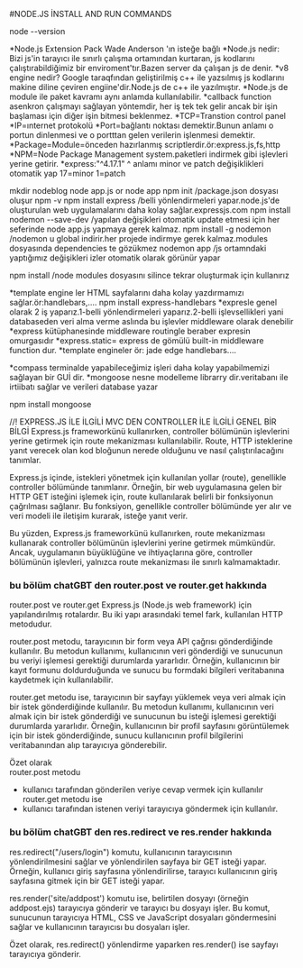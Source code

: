 #NODE.JS İNSTALL AND RUN COMMANDS

node --version

*Node.js Extension Pack     Wade Anderson 'ın isteğe bağlı
*Node.js nedir: Bizi js'in tarayıcı ile sınırlı çalışma ortamından kurtaran, js kodlarını çalıştırabildiğimiz bir enviroment'tır.Bazen server da çalışan js de denir.
*v8 engine nedir? Google taraqfından geliştirilmiş c++ ile  yazsılmış js kodlarını makine diline çeviren engiine'dir.Node.js de c++ ile yazılmıştır.
*Node.js de module ile paket kavramı aynı anlamda kullanılabilir.
*callback function asenkron çalışmayı sağlayan yöntemdir, her iş tek tek gelir ancak bir işin başlaması için diğer işin bitmesi beklenmez. 
*TCP=Transtion control panel
*IP=ınternet protokolü
*Port=bağlantı noktası demektir.Bunun anlamı o portun dinlenmesi ve o portttan gelen verilerin işlenmesi demektir.
*Package=Module=önceden hazırlanmış scriptlerdir.ör:express.js,fs,http
*NPM=Node Package Management system.paketleri indirmek gibi işlevleri yerine getirir.
*express:"^4.17.1" ^ anlamı minor ve patch değişiklikleri otomatik yap 17=minor 1=patch

mkdir nodeblog
node app.js or node app
npm init   /package.json dosyası oluşur
npm -v
npm install express /belli yönlendirmeleri yapar.node.js'de oluşturulan web uygulamalarını daha kolay sağlar.expressjs.com
npm install nodemon --save-dev  /yapılan değişikleri otomatik update etmesi  için her seferinde node app.js yapmaya gerek kalmaz.
npm install -g nodemon  /nodemon u global indirir.her projede indirmye gerek kalmaz.modules dosyasında dependencies te gözükmez
nodemon app  /js ortamndaki yaptığımız değişikleri izler otomatik olarak görünür yapar

npm install   /node modules dosyasını silince tekrar oluşturmak için kullanırız

*template engine ler HTML sayfalarını  daha kolay yazdırmamızı sağlar.ör:handlebars,....
npm install express-handlebars
*expresle genel olarak 2 iş yaparız.1-belli yönlendirmeleri yaparız.2-belli işlevsellikleri yani databaseden veri alma verme aslında bu işlevler middleware olarak denebilir
*express kütüphanesinde middleware  routingle beraber expresin omurgasıdır
*express.static= express de gömülü built-in middleware function dur.
*template engineler ör: jade edge handlebars.... 

*compass terminalde yapabileceğimiz işleri daha kolay yapabilmemizi sağlayan bir GUİ dir.
*mongoose nesne modelleme librarry dir.veritabanı ile irtiibatı sağlar ve verileri database yazar

npm install mongoose




//! EXPRESS.JS İLE İLGİLİ MVC DEN CONTROLLER İLE İLGİLİ GENEL BİR BİLGİ
Express.js frameworkünü kullanırken, controller bölümünün işlevlerini yerine getirmek için route mekanizması kullanılabilir. Route, HTTP isteklerine yanıt verecek olan kod bloğunun nerede olduğunu ve nasıl çalıştırılacağını tanımlar.

Express.js içinde, istekleri yönetmek için kullanılan yollar (route), genellikle controller bölümünde tanımlanır. Örneğin, bir web uygulamasına gelen bir HTTP GET isteğini işlemek için, route kullanılarak belirli bir fonksiyonun çağrılması sağlanır. Bu fonksiyon, genellikle controller bölümünde yer alır ve veri modeli ile iletişim kurarak, isteğe yanıt verir.

Bu yüzden, Express.js frameworkünü kullanırken, route mekanizması kullanarak controller bölümünün işlevlerini yerine getirmek mümkündür. Ancak, uygulamanın büyüklüğüne ve ihtiyaçlarına göre, controller bölümünün işlevleri, yalnızca route mekanizması ile sınırlı kalmamaktadır.

### bu bölüm chatGBT den router.post ve router.get hakkında
router.post ve router.get Express.js (Node.js web framework) için yapılandırılmış rotalardır. Bu iki yapı arasındaki temel fark, kullanılan HTTP metodudur.

router.post metodu, tarayıcının bir form veya API çağrısı gönderdiğinde kullanılır. Bu metodun kullanımı, kullanıcının veri gönderdiği ve sunucunun bu veriyi işlemesi gerektiği durumlarda yararlıdır. Örneğin, kullanıcının bir kayıt formunu doldurduğunda ve sunucu bu formdaki bilgileri veritabanına kaydetmek için kullanılabilir.

router.get metodu ise, tarayıcının bir sayfayı yüklemek veya veri almak için bir istek gönderdiğinde kullanılır. Bu metodun kullanımı, kullanıcının veri almak için bir istek gönderdiği ve sunucunun bu isteği işlemesi gerektiği durumlarda yararlıdır. Örneğin, kullanıcının bir profil sayfasını görüntülemek için bir istek gönderdiğinde, sunucu kullanıcının profil bilgilerini veritabanından alıp tarayıcıya gönderebilir.

Özet olarak <br/>
router.post metodu <br/>
* kullanıcı tarafından gönderilen veriye cevap vermek için kullanılır <br/>
router.get metodu ise <br/>
* kullanıcı tarafından istenen veriyi tarayıcıya göndermek için kullanılır. <br/>
### bu bölüm chatGBT den res.redirect ve res.render hakkında
res.redirect("/users/login") komutu, kullanıcının tarayıcısının yönlendirilmesini sağlar ve yönlendirilen sayfaya bir GET isteği yapar. Örneğin, kullanıcı giriş sayfasına yönlendirilirse, tarayıcı kullanıcının giriş sayfasına gitmek için bir GET isteği yapar.

res.render('site/addpost') komutu ise, belirtilen dosyayı (örneğin addpost.ejs) tarayıcıya gönderir ve tarayıcı bu dosyayı işler. Bu komut, sunucunun tarayıcıya HTML, CSS ve JavaScript dosyaları göndermesini sağlar ve kullanıcının tarayıcısı bu dosyaları işler.

Özet olarak, res.redirect() yönlendirme yaparken res.render() ise sayfayı tarayıcıya gönderir.

